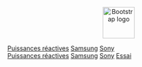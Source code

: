 <p align="center">
  <a href="https://getbootstrap.com/">
    <img src="https://getbootstrap.com/docs/4.3/assets/brand/bootstrap-solid.svg" alt="Bootstrap logo" width="72" height="72">
  </a>
</p>

<div class="btn-group btn-group-justified">
  <a href="../../pdf/exercices/Puissance_act_react3_ex.pdf" class="btn btn-primary btn-xs">Puissances réactives</a>
  <a href="#" class="btn btn-primary">Samsung</a>
  <a href="#" class="btn btn-primary">Sony</a>
</div> 
 <div class="btn-group btn-group-justified">
  <a href="../../pdf/exercices/Puissance_act_react3_ex.pdf" class="btn btn-success">Puissances réactives</a>
  <a href="#" class="btn btn-primary">Samsung</a>
  <a href="#" class="btn btn-primary btn-xs">Sony</a>
  <a href="#" class="btn btn-primary btn-xs">Essai</a>
</div> 
